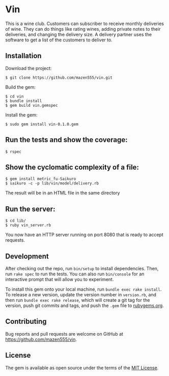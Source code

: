 # Vin

This is a wine club. Customers can subscriber to receive monthly deliveries of wine. They can do things like rating wines, adding private notes to their deliveries, and changing the delivery size. A delivery partner uses the software to get a list of the customers to deliver to.

## Installation

Download the project:

    $ git clone https://github.com/mazen555/vin.git

Build the gem:

    $ cd vin
    $ bundle install
    $ gem build vin.gemspec

Install the gem:

    $ sudo gem install vin-0.1.0.gem

## Run the tests and show the coverage:

    $ rspec
    
## Show the cyclomatic complexity of a file:

    $ gem install metric_fu-Saikuro
    $ saikuro -c -p lib/vin/model/delivery.rb

The result will be in an HTML file in the same directory

## Run the server:

    $ cd lib/
    $ ruby vin_server.rb

You now have an HTTP server running on port 8080 that is ready to accept requests.


## Development

After checking out the repo, run `bin/setup` to install dependencies. Then, run `rake spec` to run the tests. You can also run `bin/console` for an interactive prompt that will allow you to experiment.

To install this gem onto your local machine, run `bundle exec rake install`. To release a new version, update the version number in `version.rb`, and then run `bundle exec rake release`, which will create a git tag for the version, push git commits and tags, and push the `.gem` file to [rubygems.org](https://rubygems.org).

## Contributing

Bug reports and pull requests are welcome on GitHub at https://github.com/mazen555/vin.


## License

The gem is available as open source under the terms of the [MIT License](http://opensource.org/licenses/MIT).

